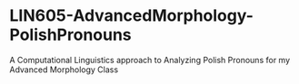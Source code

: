 # LIN605-AdvancedMorphology-PolishPronouns
A Computational Linguistics approach to Analyzing Polish Pronouns for my Advanced Morphology Class
